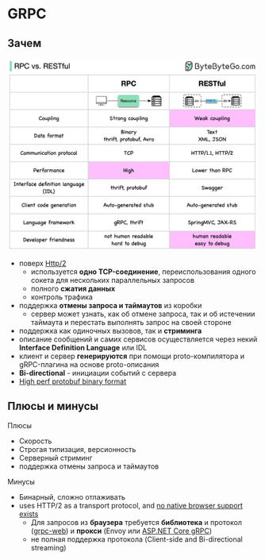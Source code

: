 # GRPC

## Зачем

![Alt text](../../img/pattern/integration/rpc.vs.rest.jpg)

- поверх [Http/2](https://www.youtube.com/watch?v=a-sBfyiXysI&ab_channel=ByteByteGo)
  - используется __одно TCP-соединение__, переиспользования одного cокета для нескольких параллельных запросов
  - полного __сжатия данных__
  - контроль трафика
- поддержка __отмены запроса и таймаутов__ из коробки
  - сервер может узнать, как об отмене запроса, так и об истечении таймаута и перестать выполнять запрос на своей стороне
- поддержка как одиночных вызовов, так и __стриминга__
- описание сообщений и самих сервисов осуществляется через некий __Interface Definition Language__ или IDL
- клиент и сервер __генерируются__ при помощи proto-компилятора и gRPC-плагина на основе proto-описания
- __Bi-directional__ - инициации событий с сервера
- [High perf protobuf binary format](https://www.youtube.com/watch?v=gnchfOojMk4&ab_channel=ByteByteGo)

## Плюсы и минусы

Плюсы

- Скорость
- Строгая типизация, версионность
- Серверный стриминг
- поддержка отмены запроса и таймаутов

Минусы

- Бинарный, сложно отлаживать
- uses HTTP/2 as a transport protocol, and [no native browser support exists](https://adjoe.io/company/engineer-blog/working-with-grpc-web/)
  - Для запросов из __браузера__ требуется __библиотека__ и протокол ([grpc-web](https://github.com/grpc/grpc-web)) и __прокси__ (Envoy или [ASP.NET Core gRPC](https://learn.microsoft.com/ru-ru/aspnet/core/grpc/grpcweb))
  - не полная поддержка протокола (Client-side and Bi-directional streaming)
